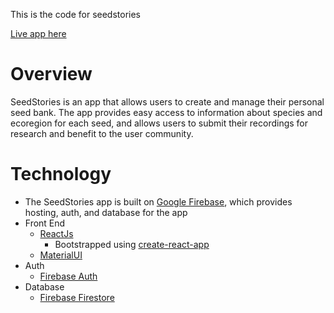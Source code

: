 This is the code for seedstories 

[Live app here](https://seedstories.web.app/)

# Overview
SeedStories is an app that allows users to create and manage their personal seed bank. The app provides easy access to information about species and ecoregion for each seed, and allows users to submit their recordings for research and benefit to the user community.
# Technology
- The SeedStories app is built on [Google Firebase](https://firebase.google.com/), which provides hosting, auth, and database for the app
- Front End
  - [ReactJs](https://react.dev/)
    - Bootstrapped using [create-react-app](https://create-react-app.dev/)
  - [MaterialUI](https://mui.com/)
- Auth
  - [Firebase Auth](https://firebase.google.com/products/auth)
- Database
  - [Firebase Firestore](https://firebase.google.com/docs/firestore?authuser=0&hl=en)
